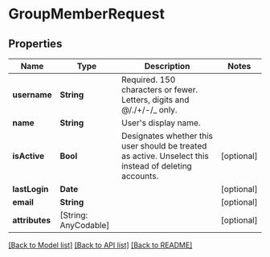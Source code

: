 # GroupMemberRequest

## Properties
Name | Type | Description | Notes
------------ | ------------- | ------------- | -------------
**username** | **String** | Required. 150 characters or fewer. Letters, digits and @/./+/-/_ only. | 
**name** | **String** | User&#39;s display name. | 
**isActive** | **Bool** | Designates whether this user should be treated as active. Unselect this instead of deleting accounts. | [optional] 
**lastLogin** | **Date** |  | [optional] 
**email** | **String** |  | [optional] 
**attributes** | [String: AnyCodable] |  | [optional] 

[[Back to Model list]](../README.md#documentation-for-models) [[Back to API list]](../README.md#documentation-for-api-endpoints) [[Back to README]](../README.md)


